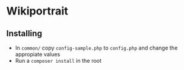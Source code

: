 Wikiportrait
============

## Installing
* In `common/` copy `config-sample.php` to `config.php` and change the appropiate values
* Run a `composer install` in the root
